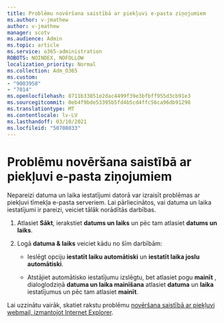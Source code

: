 ```yaml
---
title: Problēmu novēršana saistībā ar piekļuvi e-pasta ziņojumiem
ms.author: v-jmathew
author: v-jmathew
manager: scotv
ms.audience: Admin
ms.topic: article
ms.service: o365-administration
ROBOTS: NOINDEX, NOFOLLOW
localization_priority: Normal
ms.collection: Adm_O365
ms.custom:
- "9003958"
- "7014"
ms.openlocfilehash: 8711b33851e2dac4499f39e3bfbff955d3cb91e3
ms.sourcegitcommit: 0eb4f9bde53395b5fd4b5cd4ffc56ca96db91298
ms.translationtype: MT
ms.contentlocale: lv-LV
ms.lasthandoff: 03/10/2021
ms.locfileid: "50708033"
---
```

# <a name="troubleshoot-problems-with-accessing-webmail"></a>Problēmu novēršana saistībā ar piekļuvi e-pasta ziņojumiem

Nepareizi datuma un laika iestatījumi datorā var izraisīt problēmas ar piekļuvi tīmekļa e-pasta serveriem. Lai pārliecinātos, vai datuma un laika iestatījumi ir pareizi, veiciet tālāk norādītās darbības.

1. Atlasiet **Sākt**, ierakstiet **datums un laiks** un pēc tam atlasiet **datums un laiks**.
2. Logā **datuma & laiks** veiciet kādu no šīm darbībām:

    - Ieslēgt opciju **iestatīt laiku automātiski** un **iestatīt laika joslu automātiski**.

    - Atstājiet automātisko iestatījumu izslēgtu, bet atlasiet pogu **mainīt** , dialoglodziņā **datuma un laika mainīšana** atlasiet **datuma** un **laika** iestatījumus un pēc tam atlasiet **mainīt**.

Lai uzzinātu vairāk, skatiet rakstu problēmu [novēršana saistībā ar piekļuvi webmail, izmantojot Internet Explorer](https://answers.microsoft.com/windows/forum/all/problem-accessing-email-through-ie/41f871f3-6df3-4bc9-a5bd-7f71651a2888).
